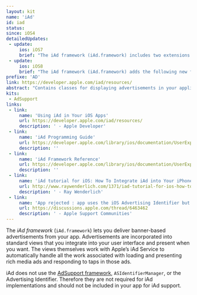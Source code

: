 ```yaml
---
layout: kit
name: 'iAd'
id: iad
status:
since: iOS4
detailedUpdates:
 - update:
     ios: iOS7
     brief: "The iAd framework (iAd.framework) includes two extensions to other frameworks that make it easier to incorporate ads into your app’s content: 1) The framework introduces new methods on the MPMoviePlayerController class that let you run ads before a movie. 2) The framework extends the UIViewController class to make it easier to create ad-supported content. You can now configure your view controllers to display ads before displaying the actual content they manage."
 - update:
     ios: iOS8
     brief: "The iAd framework (iAd.framework) adds the following new features: 1) If you are using AV Kit to play a video, you can play preroll advertisements before the video is played. 2) You can look up more information about the the effectiveness of advertisements for your app."
prefixe: 'AD'
link: https://developer.apple.com/iad/resources/
abstract: "Contains classes for displaying advertisements in your application. See iAd Framework."
kits:
 - AdSupport
links:
 - link:
     name: 'Using iAd in Your iOS Apps'
     url: https://developer.apple.com/iad/resources/
     description: ' - Apple Developer'
 - link:
     name: 'iAd Programming Guide'
     url: https://developer.apple.com/library/ios/documentation/UserExperience/Conceptual/iAd_Guide/Introduction/Introduction.html
     description: ''
 - link:
     name: 'iAd Framework Reference'
     url: https://developer.apple.com/library/ios/documentation/UserExperience/Reference/iAd_ReferenceCollection/index.html
     description: ''
 - link:
     name: 'iAd tutorial for iOS: How To Integrate iAd into Your iPhone App'
     url: http://www.raywenderlich.com/1371/iad-tutorial-for-ios-how-to-integrate-iad-into-your-iphone-app
     description: ' - Ray Wenderlich'
 - link:
     name: 'App rejected : app uses the iOS Advertising Identifier but does not include ad functionality'
     url: https://discussions.apple.com/thread/6463462
     description: ' - Apple Support Communities'
---
```


The *iAd framework* (`iAd.framework`) lets you deliver banner-based advertisements from your app. Advertisements are incorporated into standard views that you integrate into your user interface and present when you want. The views themselves work with Apple’s iAd Service to automatically handle all the work associated with loading and presenting rich media ads and responding to taps in those ads.

iAd does not use the [AdSupport framework](/AdSupport), `ASIdentifierManager`, or the Advertising Identifier. Therefore they are not required for iAd implementations and should not be included in your app for iAd support.